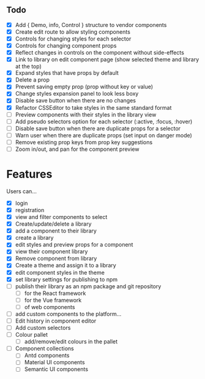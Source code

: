 ## Todo
 
- [X] Add { Demo, info, Control } structure to vendor components
- [X] Create edit route to allow styling components
- [X] Controls for changing styles for each selector 
- [X] Controls for changing component props
- [X] Reflect changes in controls on the component without side-effects
- [X] Link to library on edit component page (show selected theme and library at the top)
- [X] Expand styles that have props by default
- [X] Delete a prop
- [X] Prevent saving empty prop (prop without key or value)
- [X] Change styles expansion panel to look less boxy
- [X] Disable save button when there are no changes
- [X] Refactor CSSEditor to take styles in the same standard format
- [ ] Preview components with their styles in the library view
- [ ] Add pseudo selectors option for each selector (:active, :focus, :hover)
- [ ] Disable save button when there are duplicate props for a selector
- [ ] Warn user when there are duplicate props (set input on danger mode)
- [ ] Remove existing prop keys from prop key suggestions
- [ ] Zoom in/out, and pan for the component preview

# Features
Users can...

- [X] login
- [X] registration
- [x] view and filter components to select
- [X] Create/update/delete a library
- [X] add a component to their library
- [X] create a library
- [X] edit styles and preview props for a component
- [X] view their component library
- [X] Remove component from library
- [X] Create a theme and assign it to a library
- [X] edit component styles in the theme 
- [X] set library settings for publishing to npm
- [ ] publish their library as an npm package and git repository
  - [ ] for the React framework
  - [ ] for the Vue framework
  - [ ] of web components
- [ ] add custom components to the platform...
- [ ] Edit history in component editor
- [ ] Add custom selectors
- [ ] Colour pallet
  - [ ] add/remove/edit colours in the pallet
- [ ] Component collections
  - [ ] Antd components
  - [ ] Material UI components
  - [ ] Semantic UI components